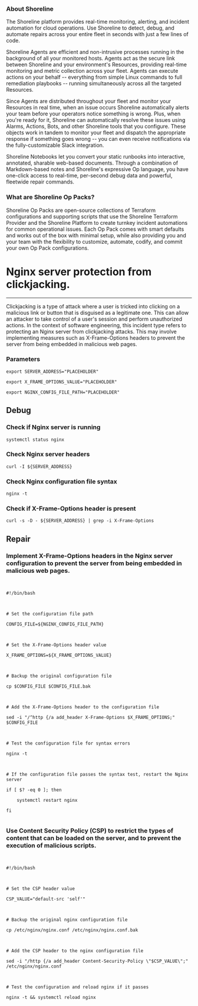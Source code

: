 
### About Shoreline
The Shoreline platform provides real-time monitoring, alerting, and incident automation for cloud operations. Use Shoreline to detect, debug, and automate repairs across your entire fleet in seconds with just a few lines of code.

Shoreline Agents are efficient and non-intrusive processes running in the background of all your monitored hosts. Agents act as the secure link between Shoreline and your environment's Resources, providing real-time monitoring and metric collection across your fleet. Agents can execute actions on your behalf -- everything from simple Linux commands to full remediation playbooks -- running simultaneously across all the targeted Resources.

Since Agents are distributed throughout your fleet and monitor your Resources in real time, when an issue occurs Shoreline automatically alerts your team before your operators notice something is wrong. Plus, when you're ready for it, Shoreline can automatically resolve these issues using Alarms, Actions, Bots, and other Shoreline tools that you configure. These objects work in tandem to monitor your fleet and dispatch the appropriate response if something goes wrong -- you can even receive notifications via the fully-customizable Slack integration.

Shoreline Notebooks let you convert your static runbooks into interactive, annotated, sharable web-based documents. Through a combination of Markdown-based notes and Shoreline's expressive Op language, you have one-click access to real-time, per-second debug data and powerful, fleetwide repair commands.

### What are Shoreline Op Packs?
Shoreline Op Packs are open-source collections of Terraform configurations and supporting scripts that use the Shoreline Terraform Provider and the Shoreline Platform to create turnkey incident automations for common operational issues. Each Op Pack comes with smart defaults and works out of the box with minimal setup, while also providing you and your team with the flexibility to customize, automate, codify, and commit your own Op Pack configurations.

# Nginx server protection from clickjacking.
---

Clickjacking is a type of attack where a user is tricked into clicking on a malicious link or button that is disguised as a legitimate one. This can allow an attacker to take control of a user's session and perform unauthorized actions. In the context of software engineering, this incident type refers to protecting an Nginx server from clickjacking attacks. This may involve implementing measures such as X-Frame-Options headers to prevent the server from being embedded in malicious web pages.

### Parameters
```shell
export SERVER_ADDRESS="PLACEHOLDER"

export X_FRAME_OPTIONS_VALUE="PLACEHOLDER"

export NGINX_CONFIG_FILE_PATH="PLACEHOLDER"
```

## Debug

### Check if Nginx server is running
```shell
systemctl status nginx
```

### Check Nginx server headers
```shell
curl -I ${SERVER_ADDRESS}
```

### Check Nginx configuration file syntax
```shell
nginx -t
```

### Check if X-Frame-Options header is present
```shell
curl -s -D - ${SERVER_ADDRESS} | grep -i X-Frame-Options
```

## Repair

### Implement X-Frame-Options headers in the Nginx server configuration to prevent the server from being embedded in malicious web pages.
```shell


#!/bin/bash



# Set the configuration file path

CONFIG_FILE=${NGINX_CONFIG_FILE_PATH}



# Set the X-Frame-Options header value

X_FRAME_OPTIONS=${X_FRAME_OPTIONS_VALUE}



# Backup the original configuration file

cp $CONFIG_FILE $CONFIG_FILE.bak



# Add the X-Frame-Options header to the configuration file

sed -i "/^http {/a add_header X-Frame-Options $X_FRAME_OPTIONS;" $CONFIG_FILE



# Test the configuration file for syntax errors

nginx -t



# If the configuration file passes the syntax test, restart the Nginx server

if [ $? -eq 0 ]; then

    systemctl restart nginx

fi


```

### Use Content Security Policy (CSP) to restrict the types of content that can be loaded on the server, and to prevent the execution of malicious scripts.
```shell


#!/bin/bash



# Set the CSP header value

CSP_VALUE="default-src 'self'"



# Backup the original nginx configuration file

cp /etc/nginx/nginx.conf /etc/nginx/nginx.conf.bak



# Add the CSP header to the nginx configuration file

sed -i "/http {/a add_header Content-Security-Policy \"$CSP_VALUE\";" /etc/nginx/nginx.conf



# Test the configuration and reload nginx if it passes

nginx -t && systemctl reload nginx


```